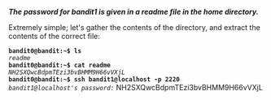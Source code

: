 ***The password for bandit1 is given in a readme file in the home directory.***

Extremely simple; let's gather the contents of the directory, and extract the contents of the correct file:

**`bandit0@bandit:~$ ls`**  
*`readme`*  
**`bandit0@bandit:~$ cat readme`**  
*`NH2SXQwcBdpmTEzi3bvBHMM9H66vVXjL`*  
**`bandit0@bandit:~$ ssh bandit1@localhost -p 2220`**  
*`bandit1@localhost's password:`* NH2SXQwcBdpmTEzi3bvBHMM9H66vVXjL
